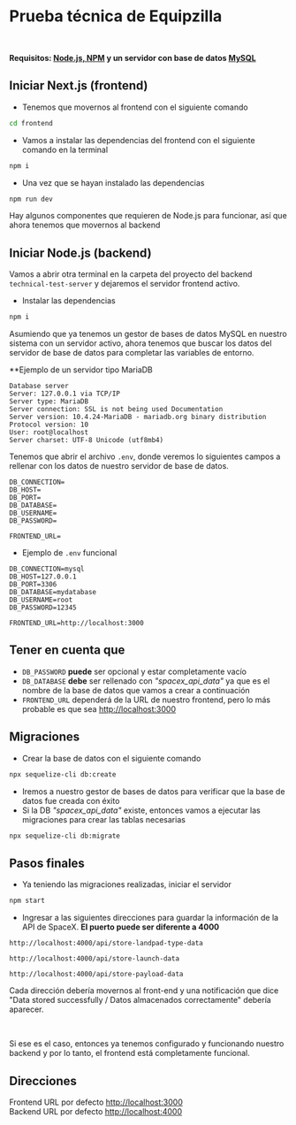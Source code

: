 # Prueba técnica de Equipzilla

</br>

**Requisitos: [Node.js, NPM](https://nodejs.org/es) y un servidor con base de datos [MySQL](https://www.apachefriends.org/es/index.html)**

## Iniciar Next.js (frontend)

* Tenemos que movernos al frontend con el siguiente comando

```bash
cd frontend
```

* Vamos a instalar las dependencias del frontend con el siguiente comando en la terminal

```bash
npm i 
```

* Una vez que se hayan instalado las dependencias

```bash
npm run dev
```

Hay algunos componentes que requieren de Node.js para funcionar, así que ahora tenemos que movernos al backend

## Iniciar Node.js (backend)

Vamos a abrir otra terminal en la carpeta del proyecto del backend ```technical-test-server``` y dejaremos el servidor frontend activo.

* Instalar las dependencias

```bash
npm i
```

Asumiendo que ya tenemos un gestor de bases de datos MySQL en nuestro sistema con un servidor activo, ahora tenemos que buscar los datos del servidor de base de datos para completar las variables de entorno.</br>

**Ejemplo de un servidor tipo MariaDB

``` .env
Database server
Server: 127.0.0.1 via TCP/IP
Server type: MariaDB
Server connection: SSL is not being used Documentation
Server version: 10.4.24-MariaDB - mariadb.org binary distribution
Protocol version: 10
User: root@localhost
Server charset: UTF-8 Unicode (utf8mb4)
```

Tenemos que abrir el archivo ```.env```, donde veremos lo siguientes campos a rellenar con los datos de nuestro servidor de base de datos.

``` .env
DB_CONNECTION=
DB_HOST=
DB_PORT=
DB_DATABASE=
DB_USERNAME=
DB_PASSWORD=

FRONTEND_URL=
```

* Ejemplo de ```.env``` funcional

``` .env
DB_CONNECTION=mysql
DB_HOST=127.0.0.1
DB_PORT=3306
DB_DATABASE=mydatabase
DB_USERNAME=root
DB_PASSWORD=12345

FRONTEND_URL=http://localhost:3000
```

## Tener en cuenta que

* ```DB_PASSWORD``` **puede** ser opcional y estar completamente vacío </br>
* ```DB_DATABASE``` **debe** ser rellenado con *"spacex_api_data"* ya que es el nombre de la base de datos que vamos a crear a continuación
* ```FRONTEND_URL``` dependerá de la URL de nuestro frontend, pero lo más probable es que sea <http://localhost:3000>

## Migraciones

* Crear la base de datos con el siguiente comando

```bash
npx sequelize-cli db:create    
```

* Iremos a nuestro gestor de bases de datos para verificar que la base de datos fue creada con éxito
* Si la DB *"spacex_api_data"* existe, entonces vamos a ejecutar las migraciones para crear las tablas necesarias

```bash
npx sequelize-cli db:migrate    
```

## Pasos finales

* Ya teniendo las migraciones realizadas, iniciar el servidor

```bash
npm start
```

* Ingresar a las siguientes direcciones para guardar la información de la API de SpaceX. **El puerto puede ser diferente a 4000**

``` url
http://localhost:4000/api/store-landpad-type-data
```

``` url
http://localhost:4000/api/store-launch-data
```

``` url
http://localhost:4000/api/store-payload-data
```

Cada dirección debería movernos al front-end y una notificación que dice "Data stored successfully / Datos almacenados correctamente" debería aparecer.

</br>

Si ese es el caso, entonces ya tenemos configurado y funcionando nuestro backend y por lo tanto, el frontend está completamente funcional.

## Direcciones

Frontend URL por defecto [http://localhost:3000](http://localhost:3000)</br>
Backend URL por defecto [http://localhost:4000](http://localhost:4000)
